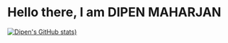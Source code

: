 # Hello there, I am DIPEN MAHARJAN
[![Dipen's GitHub stats](https://github-readme-stats.vercel.app/api?username=slimpotatoboy&show_icons=true&theme=radical))](https://github.com/slimpotatoboy/github-readme-stats)
